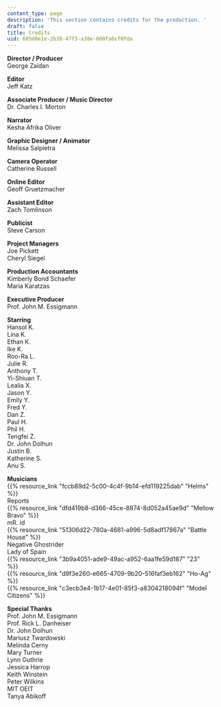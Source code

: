 ```yaml
---
content_type: page
description: 'This section contains credits for the production. '
draft: false
title: Credits
uid: 605d8e1e-2b38-47f3-a38e-600fa6cf0fda
---
```

**Director / Producer**        
George Zaidan

**Editor**        
Jeff Katz

**Associate Producer / Music Director**        
Dr. Charles I. Morton

**Narrator**        
Kesha Afrika Oliver

**Graphic Designer / Animator**        
Melissa Salpietra

**Camera Operator**        
Catherine Russell

**Online Editor**        
Geoff Gruetzmacher

**Assistant Editor**        
Zach Tomlinson

**Publicist**        
Steve Carson

**Project Managers**        
Joe Pickett        
Cheryl Siegel

**Production Accountants**        
Kimberly Bond Schaefer        
Maria Karatzas

**Executive Producer**        
Prof. John M. Essigmann

**Starring**        
Hansol K.        
Lina K.        
Ethan K.        
Ike K.        
Roo-Ra L.        
Julie R.        
Anthony T.        
Yi-Shiuan T.        
Lealia X.        
Jason Y.        
Emily Y.        
Fred Y.        
Dan Z.        
Paul H.        
Phil H.        
Tengfei Z.        
Dr. John Dolhun        
Justin B.        
Katherine S.        
Anu S.

**Musicians**        
{{% resource_link "fccb89d2-5c00-4c4f-9b14-efd119225dab" "Helms" %}}        
Reports        
{{% resource_link "dfd419b8-d366-45ce-8874-8d052a45ae9d" "Mellow Bravo" %}}        
mR. id        
{{% resource_link "51306d22-780a-4681-a996-5d8adf17867a" "Battle House" %}}        
Negative Ghostrider        
Lady of Spain        
{{% resource_link "3b9a4051-ade9-49ac-a952-6aa1fe59d187" "23" %}}        
{{% resource_link "d9f3e260-e665-4709-9b20-516faf3eb162" "Ho-Ag" %}}        
{{% resource_link "c3ecb3e4-1b17-4e01-85f3-a8304218094f" "Model Citizens" %}}

**Special Thanks**        
Prof. John M. Essigmann        
Prof. Rick L. Danheiser        
Dr. John Dolhun        
Mariusz Twardowski        
Melinda Cerny        
Mary Turner        
Lynn Guthrie        
Jessica Harrop        
Keith Winstein        
Peter Wilkins        
MIT OEIT        
Tanya Abikoff